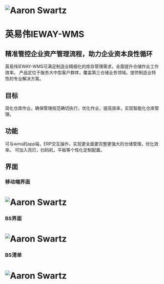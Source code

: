 # ![Aaron Swartz](https://github.com/kukukuma/IEWAY/raw/master/%E7%99%BD%E7%9A%AE%E4%B9%A6%E5%9B%BE%E7%89%87/logel.jpg)  
# 英易伟IEWAY-WMS

## 精准管控企业资产管理流程，助力企业资本良性循环
英易伟IEWAY-WMS可满足制造业精细化的库存管理需求，全面提升仓储作业工作效率。
产品定位于服务大中型客户群体，覆盖第三仓储业务领域。提供制造业特性的专业解决方案。  

## 目标 
简化仓库作业，确保管理规范确切执行，优化作业，提高效率，实现智能化仓库管理。

## 功能
可与wms的app端，ERP交互操作，实现更全面更完整更强大的仓储管理，优化效率。
可加入亮灯，扫码机，平板等个性化定制配置。
## 界面 
### 移动端界面
# ![Aaron Swartz](https://github.com/kukukuma/IEWAY/blob/master/%E7%99%BD%E7%9A%AE%E4%B9%A6%E5%9B%BE%E7%89%87/APP%20WINDOWS.jpg)   
### BS界面
# ![Aaron Swartz]( https://github.com/kukukuma/IEWAY/blob/master/%E7%99%BD%E7%9A%AE%E4%B9%A6%E5%9B%BE%E7%89%87/BS%20WINDOWS.jpg)   
### BS清单
# ![Aaron Swartz]( https://github.com/kukukuma/IEWAY/blob/master/%E7%99%BD%E7%9A%AE%E4%B9%A6%E5%9B%BE%E7%89%87/BS%20insex.jpg)   
